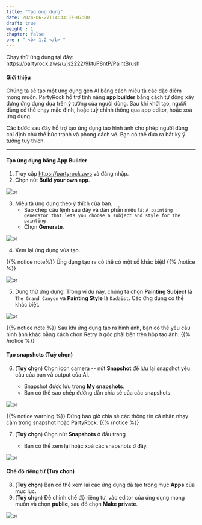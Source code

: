 ```yaml
---
title: "Tạo ứng dụng"
date: 2024-06-27T14:33:57+07:00
draft: true
weight : 1
chapter: false
pre : " <b> 1.2 </b> "
---
```

Chạy thử ứng dụng tại đây: https://partyrock.aws/u/js2222/9ktuP8ntP/PaintBrush 

#### Giới thiệu

Chúng ta sẽ tạo một ứng dụng gen AI bằng cách miêu tả các đặc điểm mong muốn. PartyRock hỗ trợ tính năng **app builder** bằng cách tự động xây dựng ứng dụng dựa trên ý tưởng của người dùng. Sau khi khởi tạo, người dùng có thể chạy mặc định, hoặc tuỳ chỉnh thông qua app editor, hoặc xoá ứng dụng.

Các bước sau đây hỗ trợ tạo ứng dụng tạo hình ảnh cho phép người dùng chỉ định chủ thể bức tranh và phong cách vẽ. Bạn có thể đưa ra bất kỳ ý tưởng tuỳ thích.

--- 

#### Tạo ứng dụng bằng App Builder
1. Truy cập https://partyrock.aws và đăng nhập.
2. Chọn nút **Build your own app**.

![pr](/images/1-PartyRock/005-PartyRock.png)

3. Miêu tả ứng dụng theo ý thích của bạn.
   - Sao chép câu lệnh sau đây và dán phần miêu tả: `A painting generator that lets you choose a subject and style for the painting`
   - Chọn **Generate**.

![pr](/images/1-PartyRock/006-PartyRock.png)

4. Xem lại ứng dụng vừa tạo.

{{% notice note%}}
Ứng dụng tạo ra có thể có một số khác biệt!
{{% /notice %}}

![pr](/images/1-PartyRock/007-PartyRock.png)

5. Dùng thử ứng dụng! Trong ví dụ này, chúng ta chọn **Painting Subject** là `The Grand Canyon` và **Painting Style** là `Dadaist`. Các ứng dụng có thể khác biệt.

![pr](/images/1-PartyRock/008-PartyRock.png)

{{% notice note %}}
Sau khi ứng dụng tạo ra hình ảnh, bạn có thể yêu cầu hình ảnh khác bằng cách chọn Retry ở góc phải bên trên hộp tạo ảnh.
{{% /notice %}}

#### Tạo snapshots (Tuỳ chọn)
6. (**Tuỳ chọn**) Chọn icon camera -- nút **Snapshot**  để lưu lại snapshot yêu cầu của bạn và output của AI.

   - Snapshot được lưu trong **My snapshots**.
   - Bạn có thể sao chép đường dẫn chia sẽ của các snapshots.

![pr](/images/1-PartyRock/009-PartyRock.png)

{{% notice warning %}}
Đừng bao giờ chia sẻ các thông tin cá nhân nhạy cảm trong snapshot hoặc PartyRock.
{{% /notice %}}

7. (**Tuỳ chọn**) Chọn nút **Snapshots** ở đầu trang

   - Bạn có thể xem lại hoặc xoá các snapshots ở đây.

![pr](/images/1-PartyRock/010-PartyRock.png)

#### Chế độ riêng tư (Tuỳ chọn)
8. (**Tuỳ chọn**) Bạn có thể xem lại các ứng dụng đã tạo trong mục **Apps** của mục lục.
9. (**Tuỳ chọn**) Để chỉnh chế độ riêng tư, vào editor của ứng dụng mong muốn và chọn **public**, sau đó chọn **Make private**.

![pr](/images/1-PartyRock/011-PartyRock.png)

